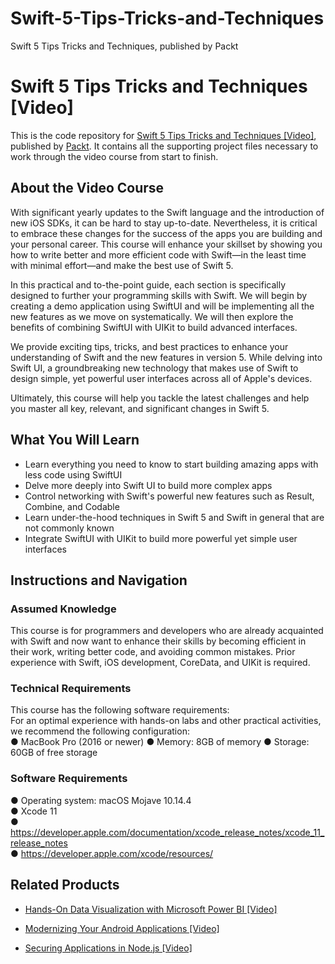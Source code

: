 


# Swift-5-Tips-Tricks-and-Techniques
Swift 5 Tips Tricks and Techniques, published by Packt
# Swift 5 Tips Tricks and Techniques [Video]
This is the code repository for [Swift 5 Tips Tricks and Techniques [Video]](https://www.packtpub.com/mobile/swift-5-tips-tricks-and-techniques-video), published by [Packt](https://www.packtpub.com/?utm_source=github). It contains all the supporting project files necessary to work through the video course from start to finish.
## About the Video Course
With significant yearly updates to the Swift language and the introduction of new iOS SDKs, it can be hard to stay up-to-date. Nevertheless, it is critical to embrace these changes for the success of the apps you are building and your personal career. This course will enhance your skillset by showing you how to write better and more efficient code with Swift—in the least time with minimal effort—and make the best use of Swift 5.

In this practical and to-the-point guide, each section is specifically designed to further your programming skills with Swift. We will begin by creating a demo application using SwiftUI and will be implementing all the new features as we move on systematically. We will then explore the benefits of combining SwiftUI with UIKit to build advanced interfaces.

We provide exciting tips, tricks, and best practices to enhance your understanding of Swift and the new features in version 5. While delving into Swift UI, a groundbreaking new technology that makes use of Swift to design simple, yet powerful user interfaces across all of Apple's devices.

Ultimately, this course will help you tackle the latest challenges and help you master all key, relevant, and significant changes in Swift 5.

<H2>What You Will Learn</H2>
<DIV class=book-info-will-learn-text>
<UL>
<LI> Learn everything you need to know to start building amazing apps with less code using SwiftUI
<LI> Delve more deeply into Swift UI to build more complex apps
<LI> Control networking with Swift's powerful new features such as Result, Combine, and Codable
<LI> Learn under-the-hood techniques in Swift 5 and Swift in general that are not commonly known
<LI> Integrate SwiftUI with UIKit to build more powerful yet simple user interfaces
</LI></UL></DIV>

## Instructions and Navigation
### Assumed Knowledge
This course is for programmers and developers who are already acquainted with Swift and now want to enhance their skills by becoming efficient in their work, writing better code, and avoiding common mistakes.
Prior experience with Swift, iOS development, CoreData, and UIKit is required.
### Technical Requirements
This course has the following software requirements:<br/>
For an optimal experience with hands-on labs and other practical activities, we recommend the following configuration:</br>
●	MacBook Pro (2016 or newer)
●	Memory: 8GB of memory
●	Storage: 60GB of free storage


### Software Requirements </br>
●	Operating system: macOS Mojave 10.14.4</br>
●	Xcode 11 </br>
●	https://developer.apple.com/documentation/xcode_release_notes/xcode_11_release_notes</br>
●	https://developer.apple.com/xcode/resources/</br>


## Related Products
* [Hands-On Data Visualization with Microsoft Power BI [Video]](https://www.packtpub.com/big-data-and-business-intelligence/hands-data-visualization-microsoft-power-bi-video?utm_source=github&utm_medium=repository&utm_campaign=9781789805185)

* [Modernizing Your Android Applications [Video]](https://www.packtpub.com/application-development/modernizing-your-android-applications-video?utm_source=github&utm_medium=repository&utm_campaign=9781789950502)

* [Securing Applications in Node.js [Video]](https://www.packtpub.com/web-development/securing-applications-nodejs-video?utm_source=github&utm_medium=repository&utm_campaign=9781789136791)
